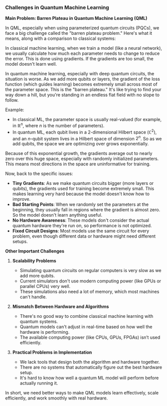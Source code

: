 ### Challenges in Quantum Machine Learning

**Main Problem: Barren Plateau in Quantum Machine Learning (QML)**

In QML, especially when using parameterized quantum circuits (PQCs), we face a big challenge called the "barren plateau problem." Here's what it means, along with a comparison to classical systems:

In classical machine learning, when we train a model (like a neural network), we usually calculate how much each parameter needs to change to reduce the error. This is done using gradients. If the gradients are too small, the model doesn't learn well.

In quantum machine learning, especially with deep quantum circuits, the situation is worse. As we add more qubits or layers, the gradient of the loss function (which guides learning) becomes extremely small across most of the parameter space. This is the "barren plateau." It's like trying to find your way down a hill, but you're standing in an endless flat field with no slope to follow.

Example:

* In classical ML, the parameter space is usually real-valued (for example, in $\mathbb{R}^n$, where $n$ is the number of parameters).
* In quantum ML, each qubit lives in a 2-dimensional Hilbert space ($\mathbb{C}^2$), and an $n$-qubit system lives in a Hilbert space of dimension $2^n$. So as we add qubits, the space we are optimizing over grows exponentially.

Because of this exponential growth, the gradients average out to nearly zero over this huge space, especially with randomly initialized parameters. This means most directions in the space are uninformative for training.

Now, back to the specific issues:

* **Tiny Gradients**: As we make quantum circuits bigger (more layers or qubits), the gradients used for training become extremely small. This makes learning very hard because the model doesn't know how to improve.
* **Bad Starting Points**: When we randomly set the parameters at the beginning, they usually fall in regions where the gradient is almost zero. So the model doesn't learn anything useful.
* **No Hardware Awareness**: These models don't consider the actual quantum hardware they're run on, so performance is not optimized.
* **Fixed Circuit Designs**: Most models use the same circuit for every problem, even though different data or hardware might need different setups.

**Other Important Challenges**

1. **Scalability Problems**

   * Simulating quantum circuits on regular computers is very slow as we add more qubits.
   * Current simulators don't use modern computing power (like GPUs or parallel CPUs) very well.
   * These simulations also need a lot of memory, which most machines can't handle.

2. **Mismatch Between Hardware and Algorithms**

   * There's no good way to combine classical machine learning with quantum systems.
   * Quantum models can't adjust in real-time based on how well the hardware is performing.
   * The available computing power (like CPUs, GPUs, FPGAs) isn’t used efficiently.

3. **Practical Problems in Implementation**

   * We lack tools that design both the algorithm and hardware together.
   * There are no systems that automatically figure out the best hardware setup.
   * It's hard to know how well a quantum ML model will perform before actually running it.

In short, we need better ways to make QML models learn effectively, scale efficiently, and work smoothly with real hardware.
